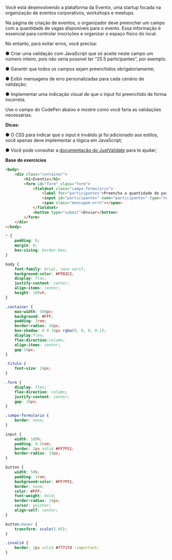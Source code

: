 Você está desenvolvendo a plataforma da Eventix, uma startup focada na organização de eventos corporativos, workshops e meetups.

Na página de criação de eventos, o organizador deve preencher um campo com a quantidade de vagas disponíveis para o evento. Essa informação é essencial para controlar inscrições e organizar o espaço físico do local.

No entanto, para evitar erros, você precisa:

● Criar uma validação com JavaScript que só aceite neste campo um número inteiro, pois não seria possível ter “25.5 participantes”, por exemplo.

● Garantir que todos os campos sejam preenchidos obrigatoriamente;

● Exibir mensagens de erro personalizadas para cada cenário de validação;

● Implementar uma indicação visual de que o input foi preenchido de forma incorreta.

Use o campo do CodePen abaixo e mostre como você faria as validações necessárias.

**Dicas:**

● O CSS para indicar que o input é inválido já foi adicionado aos estilos, você apenas deve implementar a lógica em JavaScript;

● Você pode consultar a [documentação do JustValidate](https://just-validate.dev/docs/intro) para te ajudar;

**Base do exercícios**

```html
<body>
    <div class="container">
        <h1>Eventix</h1>
        <form id="form" class="form">
            <fieldset class="campo-formulario">
                <label for="participantes">Preencha a quantidade de participantes:</label>
                <input id="participantes" name="participantes" type="number" />
                <span class="mensagem-erro"></span>
            </fieldset>
            <button type="submit">Enviar</button>
        </form>
    </div>
</body>
```

```css
* {
    padding: 0;
    margin: 0;
    box-sizing: border-box;
}

body {
    font-family: Arial, sans-serif;
    background-color: #FFD2C2;
    display: flex;
    justify-content: center;
    align-items: center;
    height: 100vh;
}

.container {
    max-width: 500px;
    background: #FFF;
    padding: 2rem;
    border-radius: 16px;
    box-shadow: 0 0 16px rgba(0, 0, 0, 0.1);
    display:flex;
    flex-direction:column;
    align-items: center;
    gap:16px;
}

.titulo {
    font-size: 24px;
}

.form {
    display: flex;
    flex-direction: column;
    justify-content: center;
    gap: 16px;
}

.campo-formulario {
    border: none;
}

input {
    width: 100%;
    padding: 0.5rem;
    border: 2px solid #FF7F51;
    border-radius: 24px;
}

button {
    width: 50%;
    padding: 1rem;
    background-color: #FF7F51;
    border: none;
    color: #FFF;
    font-weight: bold;
    border-radius: 24px;
    cursor: pointer;
    align-self: center;
}

button:hover {
    transform: scale(1.05);
}

.invalid {
    border: 2px solid #f7717d !important;
}
```
